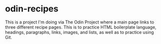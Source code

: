 # odin-recipes
This is a project I'm doing via The Odin Project where a main page links to three different recipe pages. This is to practice HTML boilerplate language, headings, paragraphs, links, images, and lists, as well as to practice using Git.
